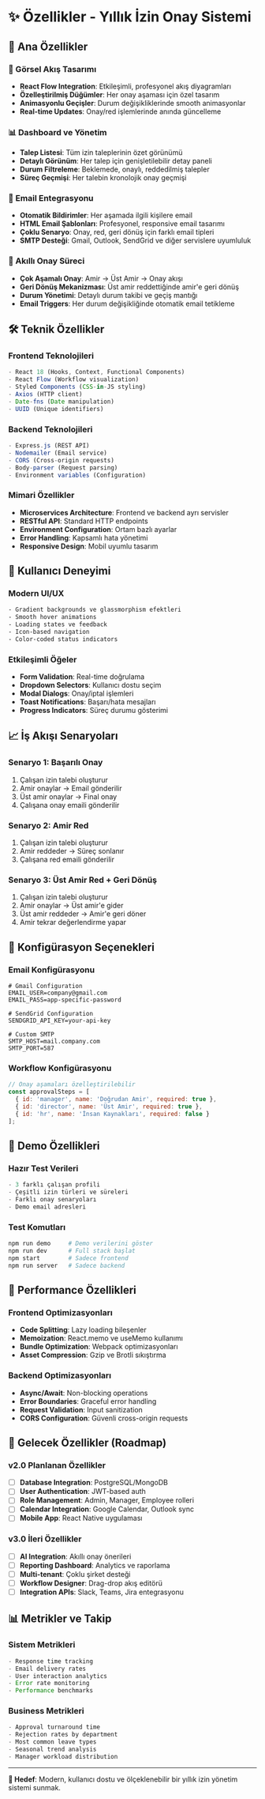 # ✨ Özellikler - Yıllık İzin Onay Sistemi

## 🎯 Ana Özellikler

### 🎨 Görsel Akış Tasarımı
- **React Flow Integration**: Etkileşimli, profesyonel akış diyagramları
- **Özelleştirilmiş Düğümler**: Her onay aşaması için özel tasarım
- **Animasyonlu Geçişler**: Durum değişikliklerinde smooth animasyonlar
- **Real-time Updates**: Onay/red işlemlerinde anında güncelleme

### 📊 Dashboard ve Yönetim
- **Talep Listesi**: Tüm izin taleplerinin özet görünümü
- **Detaylı Görünüm**: Her talep için genişletilebilir detay paneli
- **Durum Filtreleme**: Beklemede, onaylı, reddedilmiş talepler
- **Süreç Geçmişi**: Her talebin kronolojik onay geçmişi

### 📧 Email Entegrasyonu
- **Otomatik Bildirimler**: Her aşamada ilgili kişilere email
- **HTML Email Şablonları**: Profesyonel, responsive email tasarımı
- **Çoklu Senaryo**: Onay, red, geri dönüş için farklı email tipleri
- **SMTP Desteği**: Gmail, Outlook, SendGrid ve diğer servislere uyumluluk

### 🔄 Akıllı Onay Süreci
- **Çok Aşamalı Onay**: Amir → Üst Amir → Onay akışı
- **Geri Dönüş Mekanizması**: Üst amir reddettiğinde amir'e geri dönüş
- **Durum Yönetimi**: Detaylı durum takibi ve geçiş mantığı
- **Email Triggers**: Her durum değişikliğinde otomatik email tetikleme

## 🛠️ Teknik Özellikler

### Frontend Teknolojileri
```javascript
- React 18 (Hooks, Context, Functional Components)
- React Flow (Workflow visualization)
- Styled Components (CSS-in-JS styling)
- Axios (HTTP client)
- Date-fns (Date manipulation)
- UUID (Unique identifiers)
```

### Backend Teknolojileri
```javascript
- Express.js (REST API)
- Nodemailer (Email service)
- CORS (Cross-origin requests)
- Body-parser (Request parsing)
- Environment variables (Configuration)
```

### Mimari Özellikler
- **Microservices Architecture**: Frontend ve backend ayrı servisler
- **RESTful API**: Standard HTTP endpoints
- **Environment Configuration**: Ortam bazlı ayarlar
- **Error Handling**: Kapsamlı hata yönetimi
- **Responsive Design**: Mobil uyumlu tasarım

## 🎨 Kullanıcı Deneyimi

### Modern UI/UX
```css
- Gradient backgrounds ve glassmorphism efektleri
- Smooth hover animations
- Loading states ve feedback
- Icon-based navigation
- Color-coded status indicators
```

### Etkileşimli Öğeler
- **Form Validation**: Real-time doğrulama
- **Dropdown Selectors**: Kullanıcı dostu seçim
- **Modal Dialogs**: Onay/iptal işlemleri
- **Toast Notifications**: Başarı/hata mesajları
- **Progress Indicators**: Süreç durumu gösterimi

## 📈 İş Akışı Senaryoları

### Senaryo 1: Başarılı Onay
1. Çalışan izin talebi oluşturur
2. Amir onaylar → Email gönderilir
3. Üst amir onaylar → Final onay
4. Çalışana onay emaili gönderilir

### Senaryo 2: Amir Red
1. Çalışan izin talebi oluşturur
2. Amir reddeder → Süreç sonlanır
3. Çalışana red emaili gönderilir

### Senaryo 3: Üst Amir Red + Geri Dönüş
1. Çalışan izin talebi oluşturur
2. Amir onaylar → Üst amir'e gider
3. Üst amir reddeder → Amir'e geri döner
4. Amir tekrar değerlendirme yapar

## 🔧 Konfigürasyon Seçenekleri

### Email Konfigürasyonu
```env
# Gmail Configuration
EMAIL_USER=company@gmail.com
EMAIL_PASS=app-specific-password

# SendGrid Configuration
SENDGRID_API_KEY=your-api-key

# Custom SMTP
SMTP_HOST=mail.company.com
SMTP_PORT=587
```

### Workflow Konfigürasyonu
```javascript
// Onay aşamaları özelleştirilebilir
const approvalSteps = [
  { id: 'manager', name: 'Doğrudan Amir', required: true },
  { id: 'director', name: 'Üst Amir', required: true },
  { id: 'hr', name: 'İnsan Kaynakları', required: false }
];
```

## 🎁 Demo Özellikleri

### Hazır Test Verileri
```javascript
- 3 farklı çalışan profili
- Çeşitli izin türleri ve süreleri  
- Farklı onay senaryoları
- Demo email adresleri
```

### Test Komutları
```bash
npm run demo     # Demo verilerini göster
npm run dev      # Full stack başlat
npm start        # Sadece frontend
npm run server   # Sadece backend
```

## 🚀 Performance Özellikleri

### Frontend Optimizasyonları
- **Code Splitting**: Lazy loading bileşenler
- **Memoization**: React.memo ve useMemo kullanımı
- **Bundle Optimization**: Webpack optimizasyonları
- **Asset Compression**: Gzip ve Brotli sıkıştırma

### Backend Optimizasyonları
- **Async/Await**: Non-blocking operations
- **Error Boundaries**: Graceful error handling
- **Request Validation**: Input sanitization
- **CORS Configuration**: Güvenli cross-origin requests

## 🔮 Gelecek Özellikler (Roadmap)

### v2.0 Planlanan Özellikler
- [ ] **Database Integration**: PostgreSQL/MongoDB
- [ ] **User Authentication**: JWT-based auth
- [ ] **Role Management**: Admin, Manager, Employee rolleri
- [ ] **Calendar Integration**: Google Calendar, Outlook sync
- [ ] **Mobile App**: React Native uygulaması

### v3.0 İleri Özellikler
- [ ] **AI Integration**: Akıllı onay önerileri
- [ ] **Reporting Dashboard**: Analytics ve raporlama
- [ ] **Multi-tenant**: Çoklu şirket desteği
- [ ] **Workflow Designer**: Drag-drop akış editörü
- [ ] **Integration APIs**: Slack, Teams, Jira entegrasyonu

## 📊 Metrikler ve Takip

### Sistem Metrikleri
```javascript
- Response time tracking
- Email delivery rates
- User interaction analytics
- Error rate monitoring
- Performance benchmarks
```

### Business Metrikleri
```javascript
- Approval turnaround time
- Rejection rates by department
- Most common leave types
- Seasonal trend analysis
- Manager workload distribution
```

---

**🎯 Hedef**: Modern, kullanıcı dostu ve ölçeklenebilir bir yıllık izin yönetim sistemi sunmak.